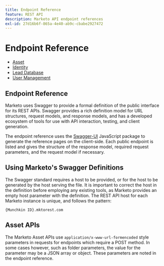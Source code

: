 ```yaml
---
title: Endpoint Reference
feature: REST API
description: Marketo API endpoint references
exl-id: 27d16b6f-865a-4e40-ab9c-cbabe2927472
---
```

# Endpoint Reference

- [Asset](https://developer.adobe.com/marketo-apis/api/asset/)
- [Identity](https://developer.adobe.com/marketo-apis/api/identity/)
- [Lead Database](https://developer.adobe.com/marketo-apis/api/mapi/)
- [User Management](https://developer.adobe.com/marketo-apis/api/user/)

## Endpoint Reference

Marketo uses Swagger to provide a formal definition of the public interface for its REST APIs. Swagger provides a rich definition model for URL structures, request models, and response models, and has a developed ecosystem of tools for use with API interaction, testing, and client generation.

The endpoint reference uses the [Swagger-UI](https://swagger.io/tools/swagger-ui/) JavaScript package to generate the reference pages on the client-side. Each public endpoint is listed and gives the structure of the response model, required request parameters, and the request model if necessary.

## Using Marketo's Swagger Definitions

The Swagger standard requires a host to be provided, or for the host to be generated by the host serving the file. It is important to correct the host in the definition before employing any existing tools, as Marketo provides an empty host parameter with the definition. The REST API host for each Marketo instance is unique, and follows the pattern:

`{Munchkin ID}.mktorest.com`

## Asset APIs

The Marketo Asset APIs use `application/x-www-url-formencoded` style parameters in requests for endpoints which require a POST method. In some cases however, such as folder parameters, the value for the parameter may be a JSON array or object. These parameters are noted in the endpoint reference.
